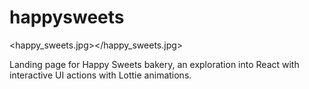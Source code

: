 # happysweets
<happy_sweets.jpg></happy_sweets.jpg>

Landing page for Happy Sweets bakery, an exploration into React with interactive UI actions with Lottie animations.
